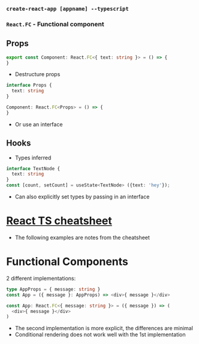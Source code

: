 ### `create-react-app [appname] --typescript`

### `React.FC` - Functional component

##  Props

```typescript
export const Component: React.FC<{ text: string }> = () => {
}
```

- Destructure props

```typescript
interface Props {
  text: string
}

Component: React.FC<Props> = () => {
}
```

- Or use an interface

## Hooks

- Types inferred

```typescript
interface TextNode {
  text: string
}
const [count, setCount] = useState<TextNode> ({text: 'hey'});
```

- Can also explicitly set types by passing in an interface

# [React TS cheatsheet](https://github.com/typescript-cheatsheets/react-typescript-cheatsheet#reacttypescript-cheatsheets)

- The following examples are notes from the cheatsheet

# Functional Components

2 different implementations:

```typescript
type AppProps = { message: string }
const App = ({ message }: AppProps) => <div>{ message }</div>
```

```typescript
const App: React.FC<{ message: string }> = ({ message }) => (
  <div>{ message }</div>
)
```

- The second implementation is more explicit, the differences are minimal
- Conditional rendering does not work well with the 1st implementation




